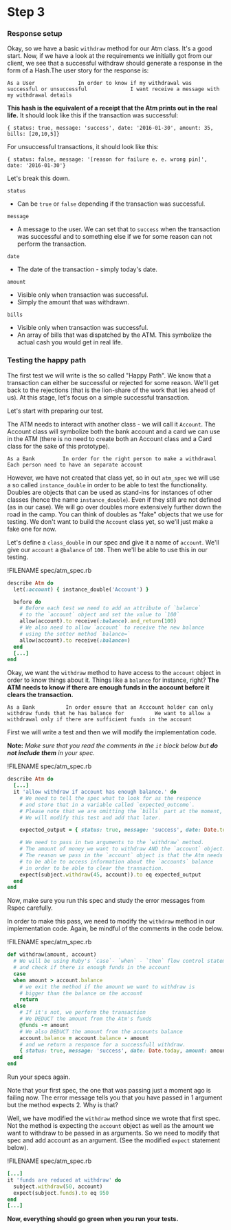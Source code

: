 # Step 3

### Response setup

Okay, so we have a basic `withdraw` method for our Atm class. It's a good start. Now, if we have a look at the requirements we initially got from our client, we see that a successful withdraw should generate a response in the form of a Hash.The user story for the response is:

`As a User             
In order to know if my withdrawal was successful or unsuccessful             
I want receive a message with my withdrawal details`

**This hash is the equivalent of a receipt that the Atm prints out in the real life.** It should look like this if the transaction was successful:

```
{ status: true, message: 'success', date: '2016-01-30', amount: 35, bills: [20,10,5]}
```

For unsuccessful transactions, it should look like this:

```
{ status: false, message: '[reason for failure e. e. wrong pin]', date: '2016-01-30'}
```

Let's break this down.

`status`

* Can be `true` or `false` depending if the transaction was successful.

`message`

* A message to the user. We can set that to `success` when the transaction was successful and to something else if we for some reason can not perform the transaction. 

`date`

* The date of the transaction - simply today's date.

`amount`

* Visible only when transaction was successful. 
* Simply the amount that was withdrawn.

`bills`

* Visible only when transaction was successful.
* An array of bills that was dispatched by the ATM. This symbolize the actual cash you would get in real life. 

### Testing the happy path

The first test we will write is the so called "Happy Path". We know that a transaction can either be successful or rejected for some reason. We'll get back to the rejections \(that is the lion-share of the work that lies ahead of us\). At this stage, let's focus on a simple successful transaction.

Let's start with preparing our test.

The ATM needs to interact with another class - we will call it `Account`. The Account class will symbolize both the bank account and a card we can use in the ATM \(there is no need to create both an Account class and a Card class for the sake of this prototype\).

`As a Bank        
In order for the right person to make a withdrawal          
Each person need to have an separate account`

However, we have not created that class yet, so in out `atm_spec` we will use a so called `instance_double` in order to be able to test the functionality. Doubles are objects that can be used as stand-ins for instances of other classes \(hence the name `instance_double`\). Even if they still are not defined \(as in our case\). We will go over doubles more extensively further down the road in the camp. You can think of doubles as "fake" objects that we use for testing. We don't want to build the `Account` class yet, so we'll just make a fake one for now.

Let's define a `class_double` in our spec and give it a name of `account`. We'll give our `account` a `@balance` of `100`. Then we'll be able to use this in our testing.

!FILENAME spec/atm\_spec.rb

```ruby
describe Atm do
  let(:account) { instance_double('Account') }

  before do
    # Before each test we need to add an attribute of `balance`
    # to the `account` object and set the value to `100`
    allow(account).to receive(:balance).and_return(100)
    # We also need to allow `account` to receive the new balance
    # using the setter method `balance=`
    allow(account).to receive(:balance=)
  end
  [...]
end
```

Okay, we want the `withdraw` method to have access to the `account` object in order to know things about it. Things like a `balance` for instance, right? **The ATM needs to know if there are enough funds in the account before it clears the transaction.**

`As a Bank         
In order ensure that an Acccount holder can only withdraw funds that he has balance for         
We want to allow a withdrawal only if there are sufficient funds in the account`

First we will write a test and then we will modify the implementation code.

**Note:** _Make sure that you read the comments in the _`it`_ block below but **do not include them** in your spec._

!FILENAME spec/atm\_spec.rb

```ruby
describe Atm do
  [...]
  it 'allow withdraw if account has enough balance.' do
    # We need to tell the spec what to look for as the responce
    # and store that in a variable called `expected_outcome`.
    # Please note that we are omitting the `bills` part at the moment,
    # We will modify this test and add that later.

    expected_output = { status: true, message: 'success', date: Date.today, amount: 45 }

    # We need to pass in two arguments to the `withdraw` method.
    # The amount of money we want to withdraw AND the `account` object.
    # The reason we pass in the `account` object is that the Atm needs
    # to be able to access information about the `accounts` balance
    # in order to be able to clear the transaction.
    expect(subject.withdraw(45, account)).to eq expected_output
  end
end
```

Now, make sure you run this spec and study the error messages from Rspec carefully.

In order to make this pass, we need to modify the `withdraw` method in our implementation code. Again, be mindful of the comments in the code below.

!FILENAME spec/atm\_spec.rb

```ruby
def withdraw(amount, account)
  # We will be using Ruby's `case`- `when` - `then` flow control statement
  # and check if there is enough funds in the account
  case
  when amount > account.balance
    # we exit the method if the amount we want to withdraw is 
    # bigger than the balance on the account
    return
  else
    # If it's not, we perform the transaction
    # We DEDUCT the amount from the Atm's funds
    @funds -= amount
    # We also DEDUCT the amount from the accounts balance
    account.balance = account.balance - amount
    # and we return a responce for a successfull withdraw.
    { status: true, message: 'success', date: Date.today, amount: amount }
  end
end
```

Run your specs again.

Note that your first spec, the one that was passing just a moment ago is failing now. The error message tells you that you have passed in 1 argument but the method expects 2. Why is that?

Well, we have modified the `withdraw` method since we wrote that first spec. Not the method is expecting the `account` object as well as the amount we want to withdraw to be passed in as arguments. So we need to modify that spec and add account as an argument. \(See the modified `expect` statement below\).

!FILENAME spec/atm\_spec.rb

```ruby
[...]
it 'funds are reduced at withdraw' do
  subject.withdraw(50, account)
  expect(subject.funds).to eq 950
end
[...]
```

**Now, everything should go green when you run your tests.**

